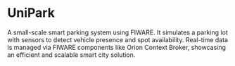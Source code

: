 # UniPark
A small-scale smart parking system using FIWARE. It simulates a parking lot with sensors to detect vehicle presence and spot availability. Real-time data is managed via FIWARE components like Orion Context Broker, showcasing an efficient and scalable smart city solution.
